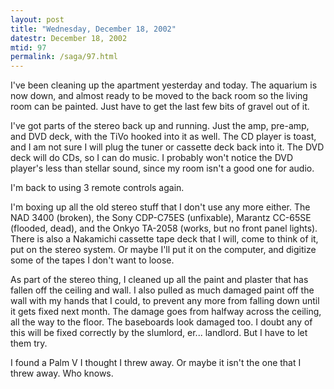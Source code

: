 ```yaml
---
layout: post
title: "Wednesday, December 18, 2002"
datestr: December 18, 2002
mtid: 97
permalink: /saga/97.html
---
```


I've been cleaning up the apartment yesterday and today. The aquarium is now
down, and almost ready to be moved to the back room so the living room can be
painted. Just have to get the last few bits of gravel out of it.

I've got parts of the stereo back up and running. Just the amp, pre-amp, and
DVD deck, with the TiVo hooked into it as well. The CD player is toast, and
I am not sure I will plug the tuner or cassette deck back into it. The DVD deck
will do CDs, so I can do music. I probably won't notice the DVD player's less
than stellar sound, since my room isn't a good one for audio.

I'm back to using 3 remote controls again.

I'm boxing up all the old stereo stuff that I don't use any more either. The
NAD 3400 (broken), the Sony CDP-C75ES (unfixable), Marantz CC-65SE (flooded,
dead), and the Onkyo TA-2058 (works, but no front panel lights). There is also
a Nakamichi cassette tape deck that I will, come to think of it, put on the
stereo system. Or maybe I'll put it on the computer, and digitize some of the
tapes I don't want to loose.

As part of the stereo thing, I cleaned up all the paint and plaster that has
fallen off the ceiling and wall. I also pulled as much damaged paint off the
wall with my hands that I could, to prevent any more from falling down until
it gets fixed next month. The damage goes from halfway across the ceiling, all
the way to the floor. The baseboards look damaged too. I doubt any of this will
be fixed correctly by the slumlord, er... landlord. But I have to let them try.

I found a Palm V I thought I threw away. Or maybe it isn't the one that I threw
away. Who knows.

